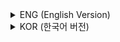 <details>
<summary>ENG (English Version)</summary>

# Chapter 7. JavaScript Core Objects and Arrays

### Object Concepts
- In JavaScript, an object is a collection of properties (data) and methods (functions).
- Objects represent real-world entities (e.g., a car, a person, a bank account) with unique attributes and behaviors.
- You can create objects using object literals (e.g., `{}`) or the `new Object()` constructor.
- Properties are accessed and modified using dot notation (e.g., `object.property`) or bracket notation (e.g., `object["property"]`).

***

### Types of JavaScript Objects
- **Core Objects:** Built-in objects available in any JavaScript environment, such as `Array`, `Date`, `String`, and `Math`.
- **HTML DOM Objects:** Represent HTML elements in the document, allowing control over content and appearance.
- **Browser Objects:** Provided by the browser for controlling browser features (e.g., `window`, `navigator`, `location`).

***

### Working with Core Objects
- **Date Object:** Used to handle date and time information. Create with `new Date()`, and access components like year, month, day, hour, minute, and second using methods such as `getFullYear()`, `getMonth()`, and `getDate()`.
- **String Object:** Represents and manipulates text. Strings are immutable. Common properties and methods include `length`, `charAt()`, `concat()`, `indexOf()`, `slice()`, `substr()`, `toUpperCase()`, `replace()`, `trim()`, and `split()`.
- **Math Object:** Provides mathematical constants and functions. Methods include `Math.sqrt()`, `Math.random()`, `Math.floor()`, and others for calculations and generating random numbers.

***

### Arrays in JavaScript
- Arrays are used to store multiple values in a single variable.
- You can create arrays using array literals (`[]`) or the `new Array()` constructor.
- Arrays can contain elements of any type, and their size is dynamic—elements can be added or changed at any time.
- Access elements using zero-based indexing (e.g., `array[0]`).
- The `length` property returns the number of elements in the array.
- Arrays have built-in methods such as `concat()`, `join()`, `reverse()`, `slice()`, `sort()`, and `toString()` for manipulation and processing.

***

### Creating and Using Custom Objects
- JavaScript allows you to define your own object types using either the `new Object()` syntax or object literals.
- You can add properties and methods to these objects to model real-world entities or application-specific data structures.

</details>

<details>
<summary>KOR (한국어 버전)</summary>

# 7장. 자바스크립트 핵심 객체와 배열

### 객체 개념
- 자바스크립트에서 객체는 속성(데이터)과 메서드(함수)로 이루어진 집합임.
- 객체는 자동차, 사람, 은행 계좌 등 현실 세계의 개체를 속성과 동작으로 표현함.
- 객체는 객체 리터럴(`{}`)이나 `new Object()` 생성자를 사용해 만들 수 있음.
- 속성은 점 표기법(`객체.속성`) 또는 대괄호 표기법(`객체["속성"]`)으로 접근 및 수정함.

***

### 자바스크립트 객체 종류
- **핵심 객체:** 모든 자바스크립트 환경에서 제공되는 내장 객체(`Array`, `Date`, `String`, `Math` 등).
- **HTML DOM 객체:** 문서 내 HTML 요소를 나타내며, 내용과 모양을 제어함.
- **브라우저 객체:** 브라우저가 제공하는 기능 제어용 객체(`window`, `navigator`, `location` 등).

***

### 핵심 객체 활용
- **Date 객체:** 날짜와 시간 정보를 다루는 객체임. `new Date()`로 생성하며, `getFullYear()`, `getMonth()`, `getDate()` 등 메서드로 연도, 월, 일, 시, 분, 초를 확인함.
- **String 객체:** 텍스트를 표현하고 조작하는 객체임. 문자열은 불변(immutable)임. 주요 속성과 메서드는 `length`, `charAt()`, `concat()`, `indexOf()`, `slice()`, `substr()`, `toUpperCase()`, `replace()`, `trim()`, `split()` 등이 있음.
- **Math 객체:** 수학 상수와 함수 제공. `Math.sqrt()`, `Math.random()`, `Math.floor()` 등 다양한 계산과 난수 생성에 사용함.

***

### 자바스크립트 배열
- 배열은 하나의 변수에 여러 값을 저장하는 자료구조임.
- 배열 리터럴(`[]`)이나 `new Array()` 생성자로 만들 수 있음.
- 배열은 다양한 타입의 요소를 담을 수 있고, 크기가 동적으로 변함. 언제든 요소 추가/수정 가능함.
- 0부터 시작하는 인덱스로 요소에 접근함(예: `array[0]`).
- `length` 속성으로 배열의 요소 개수를 확인함.
- `concat()`, `join()`, `reverse()`, `slice()`, `sort()`, `toString()` 등 내장 메서드로 배열을 조작함.

***

### 사용자 정의 객체 생성 및 활용
- 자바스크립트는 `new Object()`나 객체 리터럴로 직접 객체 타입을 정의할 수 있음.
- 속성과 메서드를 추가해 현실 세계의 개체나 애플리케이션 전용 데이터 구조를 모델링할 수 있음.

</details>
